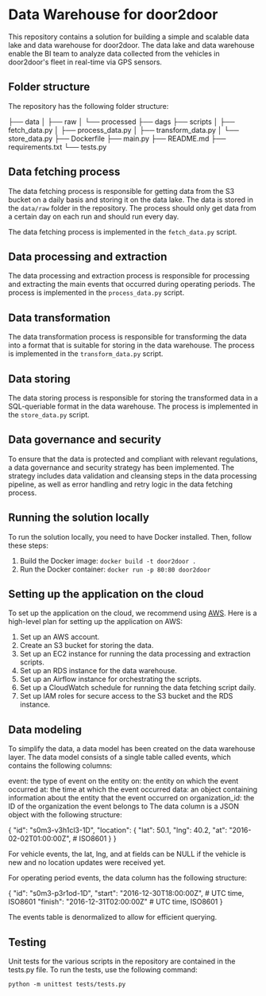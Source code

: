 # Data Warehouse for door2door

This repository contains a solution for building a simple and scalable data lake and data warehouse for door2door. The data lake and data warehouse enable the BI team to analyze data collected from the vehicles in door2door's fleet in real-time via GPS sensors.

## Folder structure

The repository has the following folder structure:

├── data
│ ├── raw
│ └── processed
├── dags
├── scripts
│ ├── fetch_data.py
│ ├── process_data.py
│ ├── transform_data.py
│ └── store_data.py
├── Dockerfile
├── main.py
├── README.md
├── requirements.txt
└── tests.py


## Data fetching process

The data fetching process is responsible for getting data from the S3 bucket on a daily basis and storing it on the data lake. The data is stored in the `data/raw` folder in the repository. The process should only get data from a certain day on each run and should run every day.

The data fetching process is implemented in the `fetch_data.py` script.

## Data processing and extraction

The data processing and extraction process is responsible for processing and extracting the main events that occurred during operating periods. The process is implemented in the `process_data.py` script.

## Data transformation

The data transformation process is responsible for transforming the data into a format that is suitable for storing in the data warehouse. The process is implemented in the `transform_data.py` script.

## Data storing

The data storing process is responsible for storing the transformed data in a SQL-queriable format in the data warehouse. The process is implemented in the `store_data.py` script.

## Data governance and security

To ensure that the data is protected and compliant with relevant regulations, a data governance and security strategy has been implemented. The strategy includes data validation and cleansing steps in the data processing pipeline, as well as error handling and retry logic in the data fetching process.

## Running the solution locally

To run the solution locally, you need to have Docker installed. Then, follow these steps:

1. Build the Docker image: `docker build -t door2door .`
2. Run the Docker container: `docker run -p 80:80 door2door`

## Setting up the application on the cloud

To set up the application on the cloud, we recommend using [AWS](https://aws.amazon.com/). Here is a high-level plan for setting up the application on AWS:

1. Set up an AWS account.
2. Create an S3 bucket for storing the data.
3. Set up an EC2 instance for running the data processing and extraction scripts.
4. Set up an RDS instance for the data warehouse.
5. Set up an Airflow instance for orchestrating the scripts.
6. Set up a CloudWatch schedule for running the data fetching script daily.
7. Set up IAM roles for secure access to the S3 bucket and the RDS instance.

## Data modeling

To simplify the data, a data model has been created on the data warehouse layer. The data model consists of a single table called events, which contains the following columns:

event: the type of event on the entity
on: the entity on which the event occurred
at: the time at which the event occurred
data: an object containing information about the entity that the event occurred on
organization_id: the ID of the organization the event belongs to
The data column is a JSON object with the following structure:

{
    "id": "s0m3-v3h1cl3-1D",
    "location":
    {
        "lat": 50.1,
        "lng": 40.2,
        "at": "2016-02-02T01:00:00Z",  # ISO8601
    }
}

For vehicle events, the lat, lng, and at fields can be NULL if the vehicle is new and no location updates were received yet.

For operating period events, the data column has the following structure:

{
    "id": "s0m3-p3r1od-1D",
    "start": "2016-12-30T18:00:00Z",  # UTC time, ISO8601
    "finish": "2016-12-31T02:00:00Z"  # UTC time, ISO8601
}

The events table is denormalized to allow for efficient querying.



## Testing
Unit tests for the various scripts in the repository are contained in the tests.py file. To run the tests, use the following command:

```
python -m unittest tests/tests.py
```
